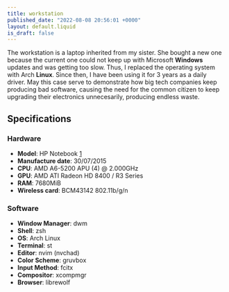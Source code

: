 ```yaml
---
title: workstation
published_date: "2022-08-08 20:56:01 +0000"
layout: default.liquid
is_draft: false
---
```


The workstation is a laptop inherited from my sister. She bought a new one because the current one could not keep up with Microsoft **Windows** updates and was getting too slow. Thus, I replaced the operating system with Arch **Linux**. Since then, I have been using it for 3 years as a daily driver. May this case serve to demonstrate how big tech companies keep producing bad software, causing the need for the common citizen to keep upgrading their electronics unnecesarily, producing endless waste.

## Specifications

### Hardware

- **Model**: HP Notebook [1](https://support.hp.com/us-en/product/hp-15-af100-notebook-pc-series/8543365/model/9243070/document/c04951628)
- **Manufacture date**: 30/07/2015
- **CPU**: AMD A6-5200 APU (4) @ 2.000GHz
- **GPU**: AMD ATI Radeon HD 8400 / R3 Series
- **RAM**: 7680MiB
- **Wireless card**: BCM43142 802.11b/g/n

### Software

- **Window Manager**: dwm
- **Shell**: zsh
- **OS**: Arch Linux
- **Terminal**: st
- **Editor**: nvim (nvchad)
- **Color Scheme**: gruvbox
- **Input Method**: fcitx
- **Compositor**: xcompmgr
- **Browser**: librewolf

